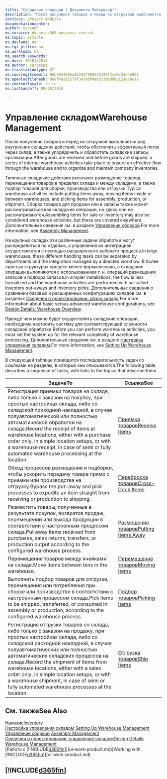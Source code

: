 ```yaml
---
title: "Складские операции | Документы Майкрософт"
description: "После получения товаров и перед их отгрузкой выполняется ряд внутренних складских действий, чтобы обеспечить эффективный поток через склад, а также упорядочить и обработать складские запасы организации."
services: project-madeira
documentationcenter: 
author: SorenGP
ms.service: dynamics365-business-central
ms.topic: article
ms.devlang: na
ms.tgt_pltfrm: na
ms.workload: na
ms.search.keywords: 
ms.date: 10/01/2018
ms.author: sgroespe
ms.translationtype: HT
ms.sourcegitcommit: 9dbd92409ba02281f008246194f3ce0c53e4e001
ms.openlocfilehash: de9f4a202579f347e8f0ebb3196d9b812a979ca3
ms.contentlocale: ru-ru
ms.lasthandoff: 09/28/2018

---
```

# <a name="warehouse-management"></a><span data-ttu-id="9b123-103">Управление складом</span><span class="sxs-lookup"><span data-stu-id="9b123-103">Warehouse Management</span></span>
<span data-ttu-id="9b123-104">После получения товаров и перед их отгрузкой выполняется ряд внутренних складских действий, чтобы обеспечить эффективный поток через склад, а также упорядочить и обработать складские запасы организации.</span><span class="sxs-lookup"><span data-stu-id="9b123-104">After goods are received and before goods are shipped, a series of internal warehouse activities take place to ensure an effective flow through the warehouse and to organize and maintain company inventories.</span></span>

<span data-ttu-id="9b123-105">Типичные складские действия включают размещение товаров, перемещение товаров в пределах склада и между складами, а также подбор товаров для сборки, производства или отгрузки.</span><span class="sxs-lookup"><span data-stu-id="9b123-105">Typical warehouse activities include putting items away, moving items inside or between warehouses, and picking items for assembly, production, or shipment.</span></span> <span data-ttu-id="9b123-106">Сборка товаров для продажи или в запасы также может рассматриваться как складские операции, но здесь они не рассматриваются.</span><span class="sxs-lookup"><span data-stu-id="9b123-106">Assembling items for sale or inventory may also be considered warehouse activities, but these are covered elsewhere.</span></span> <span data-ttu-id="9b123-107">Дополнительные сведения см. в разделе [Управление сборкой](assembly-assemble-items.md).</span><span class="sxs-lookup"><span data-stu-id="9b123-107">For more information, see [Assembly Management](assembly-assemble-items.md).</span></span>  

<span data-ttu-id="9b123-108">На крупных складах эти различные задачи обработки могут распределяться по отделам, а управление их интеграцией осуществляется с помощью расширенного рабочего процесса.</span><span class="sxs-lookup"><span data-stu-id="9b123-108">In large warehouses, these different handling tasks can be separated by departments and the integration managed by a directed workflow.</span></span> <span data-ttu-id="9b123-109">В более простых структурах процесс менее формализован, а складские операции выполняются с использованием т. н. операций размещения запасов и подбора запасов.</span><span class="sxs-lookup"><span data-stu-id="9b123-109">In simpler installations, the flow is less formalized and the warehouse activities are performed with so-called inventory put-aways and inventory picks.</span></span> <span data-ttu-id="9b123-110">Дополнительные сведения о сравнении базовых и расширенных конфигурациях складов см. в разделах [Сведения о проектировании: обзор склада](design-details-warehouse-overview.md).</span><span class="sxs-lookup"><span data-stu-id="9b123-110">For more information about basic versus advanced warehouse configurations, see [Design Details: Warehouse Overview](design-details-warehouse-overview.md).</span></span>

<span data-ttu-id="9b123-111">Прежде чем можно будет осуществлять складские операции, необходимо настроить систему для соответствующей сложности складской обработки.</span><span class="sxs-lookup"><span data-stu-id="9b123-111">Before you can perform warehouse activities, you must set the system up for the relevant complexity of warehouse processing.</span></span> <span data-ttu-id="9b123-112">Дополнительные сведения см. в разделе [Настройка управления складом](warehouse-setup-warehouse.md).</span><span class="sxs-lookup"><span data-stu-id="9b123-112">For more information, see [Setting Up Warehouse Management](warehouse-setup-warehouse.md).</span></span>

 <span data-ttu-id="9b123-113">В следующей таблице приводится последовательность задач со ссылками на разделы, в которых они описываются.</span><span class="sxs-lookup"><span data-stu-id="9b123-113">The following table describes a sequence of tasks, with links to the topics that describe them.</span></span>   

|<span data-ttu-id="9b123-114">**Задача**</span><span class="sxs-lookup"><span data-stu-id="9b123-114">**To**</span></span>|<span data-ttu-id="9b123-115">**Ссылка**</span><span class="sxs-lookup"><span data-stu-id="9b123-115">**See**</span></span>|  
|------------|-------------|  
|<span data-ttu-id="9b123-116">Регистрация приемки товаров на складе, либо только с заказом на покупку, при простых настройках склада, либо со складской приходной накладной, в случае полуавтоматической или полностью автоматической обработки на складе.</span><span class="sxs-lookup"><span data-stu-id="9b123-116">Record the receipt of items at warehouse locations, either with a purchase order only, in simple location setups, or with a warehouse receipt, in case of semi or fully automated warehouse processing at the location.</span></span>|[<span data-ttu-id="9b123-117">Приемка товаров</span><span class="sxs-lookup"><span data-stu-id="9b123-117">Receive Items</span></span>](warehouse-how-receive-items.md)|
|<span data-ttu-id="9b123-118">Обход процессов размещения и подборки, чтобы ускорить передачу товара прямо с приемки или производства на отгрузку.</span><span class="sxs-lookup"><span data-stu-id="9b123-118">Bypass the put-away and pick processes to expedite an item straight from receiving or production to shipping.</span></span>|[<span data-ttu-id="9b123-119">Переброска товаров</span><span class="sxs-lookup"><span data-stu-id="9b123-119">Cross-Dock Items</span></span>](warehouse-how-to-cross-dock-items.md)|    
|<span data-ttu-id="9b123-120">Разместить товары, полученные в результате покупок, возвратов продаж, перемещений или выхода продукции в соответствии с настроенным процессом склада.</span><span class="sxs-lookup"><span data-stu-id="9b123-120">Put away items received from purchases, sales returns, transfers, or production output according to the configured warehouse process.</span></span>|[<span data-ttu-id="9b123-121">Размещение товаров</span><span class="sxs-lookup"><span data-stu-id="9b123-121">Putting Items Away</span></span>](warehouse-put-away-items.md)|
|<span data-ttu-id="9b123-122">Перемещение товаров между ячейками на складе.</span><span class="sxs-lookup"><span data-stu-id="9b123-122">Move items between bins in the warehouse.</span></span>|[<span data-ttu-id="9b123-123">Перемещение товаров</span><span class="sxs-lookup"><span data-stu-id="9b123-123">Moving Items</span></span>](warehouse-move-items.md)|
|<span data-ttu-id="9b123-124">Выполнить подбор товаров для отгрузки, перемещения или потребления при сборке или производстве в соответствии с настроенным процессом склада.</span><span class="sxs-lookup"><span data-stu-id="9b123-124">Pick items to be shipped, transferred, or consumed in assembly or production, according to the configured warehouse process.</span></span>|[<span data-ttu-id="9b123-125">Подбор товаров</span><span class="sxs-lookup"><span data-stu-id="9b123-125">Picking Items</span></span>](warehouse-pick-items.md)|
|<span data-ttu-id="9b123-126">Регистрация отгрузки товаров со склада, либо только с заказом на продажу, при простых настройках склада, либо со складской расходной накладной, в случае полуавтоматических или полностью автоматических складских процессов на складе.</span><span class="sxs-lookup"><span data-stu-id="9b123-126">Record the shipment of items from warehouse locations, either with a sales order only, in simple location setups, or with a warehouse shipment, in case of semi or fully automated warehouse processes at the location.</span></span>|[<span data-ttu-id="9b123-127">Отгрузка товаров</span><span class="sxs-lookup"><span data-stu-id="9b123-127">Ship Items</span></span>](warehouse-how-ship-items.md)|  

## <a name="see-also"></a><span data-ttu-id="9b123-128">См. также</span><span class="sxs-lookup"><span data-stu-id="9b123-128">See Also</span></span>  
[<span data-ttu-id="9b123-129">Наличие</span><span class="sxs-lookup"><span data-stu-id="9b123-129">Inventory</span></span>](inventory-manage-inventory.md)  
<span data-ttu-id="9b123-130">[Настройка управления складом](warehouse-setup-warehouse.md)   </span><span class="sxs-lookup"><span data-stu-id="9b123-130">[Setting Up Warehouse Management](warehouse-setup-warehouse.md)   </span></span>  
<span data-ttu-id="9b123-131">[Управление сборкой](assembly-assemble-items.md)  </span><span class="sxs-lookup"><span data-stu-id="9b123-131">[Assembly Management](assembly-assemble-items.md)  </span></span>  
[<span data-ttu-id="9b123-132">Сведения о проектировании: управление складом</span><span class="sxs-lookup"><span data-stu-id="9b123-132">Design Details: Warehouse Management</span></span>](design-details-warehouse-management.md)  
<span data-ttu-id="9b123-133">[Работа с [!INCLUDE[d365fin](includes/d365fin_md.md)]](ui-work-product.md)</span><span class="sxs-lookup"><span data-stu-id="9b123-133">[Working with [!INCLUDE[d365fin](includes/d365fin_md.md)]](ui-work-product.md)</span></span>  

## [!INCLUDE[d365fin](includes/free_trial_md.md)]  
 

